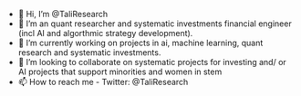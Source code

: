 - 👋 Hi, I’m @TaliResearch
- 👀 I’m an quant researcher and systematic investments financial engineer (incl AI and algorthmic strategy development). 
- 🌱 I’m currently working on projects in ai, machine learning, quant research and systematic investments.
- 💞️ I’m looking to collaborate on systematic projects for investing and/ or AI projects that support minorities and women in stem
- 📫 How to reach me - Twitter:  @TaliResearch



<!---
TaliResearch/TaliResearch is a ✨ special ✨ repository because its `README.md` (this file) appears on your GitHub profile.
You can click the Preview link to take a look at your changes.
--->
